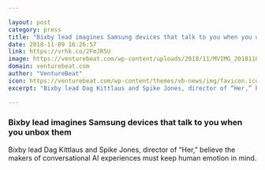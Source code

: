 ```yaml
---

layout: post
category: press
title: "Bixby lead imagines Samsung devices that talk to you when you unbox them"
date: 2018-11-09 16:26:57
link: https://vrhk.co/2FmJR5U
image: https://venturebeat.com/wp-content/uploads/2018/11/MVIMG_20181108_113508.jpg?fit=1200%2C900&strip=all
domain: venturebeat.com
author: "VentureBeat"
icon: https://venturebeat.com/wp-content/themes/vb-news/img/favicon.ico
excerpt: "Bixby lead Dag Kittlaus and Spike Jones, director of “Her,” believe the makers of conversational AI experiences must keep human emotion in mind."

---
```


### Bixby lead imagines Samsung devices that talk to you when you unbox them

Bixby lead Dag Kittlaus and Spike Jones, director of “Her,” believe the makers of conversational AI experiences must keep human emotion in mind.